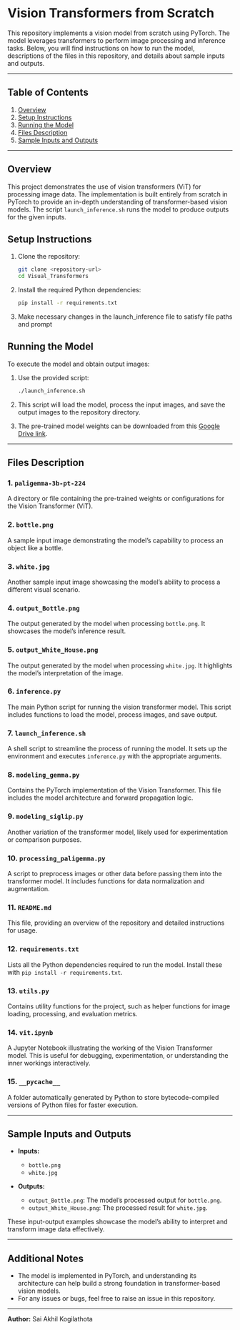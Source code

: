 # Vision Transformers from Scratch

This repository implements a vision model from scratch using PyTorch. The model leverages transformers to perform image processing and inference tasks. Below, you will find instructions on how to run the model, descriptions of the files in this repository, and details about sample inputs and outputs.

---

## Table of Contents
1. [Overview](#overview)
2. [Setup Instructions](#setup-instructions)
3. [Running the Model](#running-the-model)
4. [Files Description](#files-description)
5. [Sample Inputs and Outputs](#sample-inputs-and-outputs)

---

## Overview
This project demonstrates the use of vision transformers (ViT) for processing image data. The implementation is built entirely from scratch in PyTorch to provide an in-depth understanding of transformer-based vision models. The script `launch_inference.sh` runs the model to produce outputs for the given inputs.

## Setup Instructions

1. Clone the repository:
   ```bash
   git clone <repository-url>
   cd Visual_Transformers
   ```
2. Install the required Python dependencies:
   ```bash
   pip install -r requirements.txt
   ```
3. Make necessary changes in the launch_inference file to satisfy file paths and prompt
 

## Running the Model

To execute the model and obtain output images:

1. Use the provided script:
   ```bash
   ./launch_inference.sh
   ```
2. This script will load the model, process the input images, and save the output images to the repository directory.

3. The pre-trained model weights can be downloaded from this [Google Drive link](https://drive.google.com/drive/folders/1gI2jVOYvc5o5xIHj-HCh-FnU4SuaB1o_?usp=sharing).

---

## Files Description

### 1. `paligemma-3b-pt-224`
A directory or file containing the pre-trained weights or configurations for the Vision Transformer (ViT).

### 2. `bottle.png`
A sample input image demonstrating the model’s capability to process an object like a bottle.

### 3. `white.jpg`
Another sample input image showcasing the model’s ability to process a different visual scenario.

### 4. `output_Bottle.png`
The output generated by the model when processing `bottle.png`. It showcases the model’s inference result.

### 5. `output_White_House.png`
The output generated by the model when processing `white.jpg`. It highlights the model’s interpretation of the image.

### 6. `inference.py`
The main Python script for running the vision transformer model. This script includes functions to load the model, process images, and save output.

### 7. `launch_inference.sh`
A shell script to streamline the process of running the model. It sets up the environment and executes `inference.py` with the appropriate arguments.

### 8. `modeling_gemma.py`
Contains the PyTorch implementation of the Vision Transformer. This file includes the model architecture and forward propagation logic.

### 9. `modeling_siglip.py`
Another variation of the transformer model, likely used for experimentation or comparison purposes.

### 10. `processing_paligemma.py`
A script to preprocess images or other data before passing them into the transformer model. It includes functions for data normalization and augmentation.

### 11. `README.md`
This file, providing an overview of the repository and detailed instructions for usage.

### 12. `requirements.txt`
Lists all the Python dependencies required to run the model. Install these with `pip install -r requirements.txt`.

### 13. `utils.py`
Contains utility functions for the project, such as helper functions for image loading, processing, and evaluation metrics.

### 14. `vit.ipynb`
A Jupyter Notebook illustrating the working of the Vision Transformer model. This is useful for debugging, experimentation, or understanding the inner workings interactively.

### 15. `__pycache__`
A folder automatically generated by Python to store bytecode-compiled versions of Python files for faster execution.

---

## Sample Inputs and Outputs

- **Inputs:**
  - `bottle.png`
  - `white.jpg`

- **Outputs:**
  - `output_Bottle.png`: The model’s processed output for `bottle.png`.
  - `output_White_House.png`: The processed result for `white.jpg`.

These input-output examples showcase the model’s ability to interpret and transform image data effectively.

---

## Additional Notes
- The model is implemented in PyTorch, and understanding its architecture can help build a strong foundation in transformer-based vision models.
- For any issues or bugs, feel free to raise an issue in this repository.

---

**Author:** Sai Akhil Kogilathota

